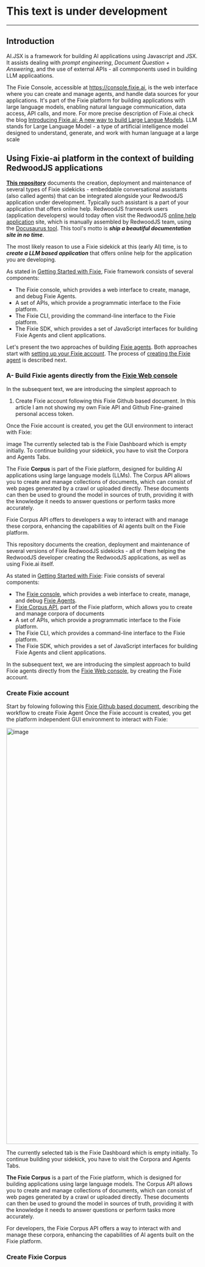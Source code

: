 # This text is under development

---

## Introduction

AI.JSX is a framework for building AI applications using Javascript and JSX. It assists dealing with _prompt engineering_, _Document Question + Answering_, and the use of external APIs - all commponents used in building LLM applicaations. 

The Fixie Console, accessible at https://console.fixie.ai, is the web interface where you can create and manage agents, and handle data sources for your applications. It's part of the Fixie platform for building applications with large language models, enabling natural language communication, data access, API calls, and more. For more precise description of Fixie.ai check the blog [Introducing Fixie.ai: A new way to build Large Langue Models](https://www.fixie.ai/blog/introducing-fixie-ai-a-new-way-to-build-with-llms). LLM stands for Large Language Model - a type of artificial intelligence model designed to understand, generate, and work with human language at a large scale

## Using Fixie-ai platform in the context of building RedwoodJS applications

**[This repository](https://github.com/adriatic/redwood-ai)** documents the creation, deployment and maintenance of several types of Fixie sidekicks - embeddable conversational assistants (also called agents) that can be integrated alongside your RedwoodJS application under development. Typically such assistant is a part of your application that offers online help. RedwoodJS framework users (application developers) would today often visit the RedwoodJS [online help application](https://redwoodjs.com/docs/index) site, which is manually assembled by RedwoodJS team, using the [Docusaurus tool](https://docusaurus.io/). This tool's motto is **_ship a beautiful documentation site in no time_**.

The most likely reason to use a Fixie sidekick at this (early AI) time, is to _**create a LLM based application**_ that offers online help for the application you are developing. 

As stated in [Getting Started with Fixie](https://fixie.ai/docs/getting-started), Fixie framework consists of several components:

- The Fixie console, which provides a web interface to create, manage, and debug Fixie Agents.
- A set of APIs, which provide a programmatic interface to the Fixie platform.
- The Fixie CLI, providing the command-line interface to the Fixie platform.
- The Fixie SDK, which provides a set of JavaScript interfaces for building Fixie Agents and client applications.

Let's present the two approaches of building [Fixie agents](https://fixie.ai/docs/building-agents). Both approaches start with [setting up your Fixie account](https://fixie.ai/docs/getting-started#setting-up-your-account). The process of [creating the Fixie agent](https://fixie.ai/docs/getting-started#creating-your-first-agent) is described next.

### A- Build Fixie agents directly from the **[Fixie Web console](https://console.fixie.ai/)**


In the subsequent text, we are introducing the simplest approach to 
1. Create Fixie account
following this Fixie Github based document. In this article I am not showing my own Fixie API and Github Fine-grained personal access token.

Once the Fixie account is created, you get the GUI environment to interact with Fixie:

image
The currently selected tab is the Fixie Dashboard which is empty initially. To continue building your sidekick, you have to visit the Corpora and Agents Tabs.

The Fixie **Corpus** is part of the Fixie platform, designed for building AI applications using large language models (LLMs). The Corpus API allows you to create and manage collections of documents, which can consist of web pages generated by a crawl or uploaded directly. These documents can then be used to ground the model in sources of truth, providing it with the knowledge it needs to answer questions or perform tasks more accurately.

Fixie Corpus API offers to developers a way to interact with and manage these corpora, enhancing the capabilities of AI agents built on the Fixie platform.

This repository documents the creation, deployment and maintenance of several versions of Fixie RedwoodJS sidekicks - all of them helping the RedwoodJS developer creating the RedwoodJS applications, as well as using Fixie.ai itself.



As stated in [Getting Started with Fixie](https://fixie.ai/docs/getting-started): Fixie consists of several components:

- The [Fixie console](https://console.fixie.ai/), which provides a web interface to create, manage, and debug [Fixie Agents](https://console.fixie.ai/agents/).
- [Fixie Corpus API](https://console.fixie.ai/corpora), part of the Fixie platform, which allows you to create and manage corpora of documents
- A set of APIs, which provide a programmatic interface to the Fixie platform.
- The Fixie CLI, which provides a command-line interface to the Fixie platform.
- The Fixie SDK, which provides a set of JavaScript interfaces for building Fixie Agents and client applications.

In the subsequent text, we are introducing the simplest approach to build Fixie agents directly from the [Fixie Web console](https://console.fixie.ai/), by creating the Fixie account.

### Create Fixie account

Start by folowing following this [Fixie Github based document](https://github.com/fixie-ai/sidekick-github), describing the workflow to create Fixie Agent  Once the Fixie account is created, you get the platform independent GUI environment to interact with Fixie:

<img width="1090" alt="image" src="https://github.com/adriatic/fixie-logs/assets/2712405/d517d2c4-6032-4bdc-8e40-df95ec38388f"/>

The currently selected tab is the Fixie Dashboard which is empty initially. To continue building your sidekick, you have to visit the Corpora and Agents Tabs.

**The Fixie Corpus** is a part of the Fixie platform, which is designed for building applications using large language models. The Corpus API allows you to create and manage collections of documents, which can consist of web pages generated by a crawl or uploaded directly. These documents can then be used to ground the model in sources of truth, providing it with the knowledge it needs to answer questions or perform tasks more accurately.

For developers, the Fixie Corpus API offers a way to interact with and manage these corpora, enhancing the capabilities of AI agents built on the Fixie platform.

### Create Fixie Corpus
